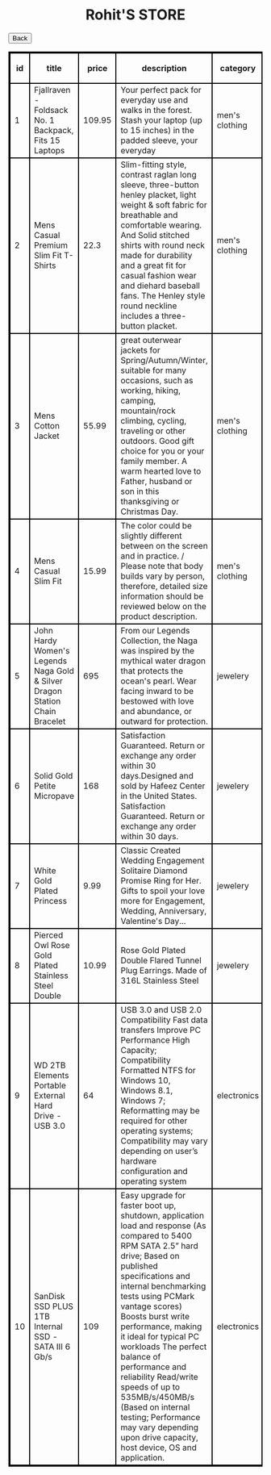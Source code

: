 <html>
<style>table,tr,td,th
{ border:2px solid black;
border-collapse:collapse;
}
</style>
<body>
<h1><center>Rohit'S STORE</center></h1>
<table>
<tr>
<th rowspan="2">id</th>
<th rowspan="2">title</th>
<th rowspan="2">price</th>
<th rowspan="2">description</th>
<th rowspan="2">category</th>
<th rowspan="2">image</th>
<th colspan="2">Rating</th>
</tr>
<tr>
<th>rate</th>
<th>count</th>
</tr>
<tr>
<td>1</td>
<td>Fjallraven - Foldsack No. 1 Backpack, Fits 15 Laptops</td>
<td>109.95</td>
<td>Your perfect pack for everyday use and walks in the forest. Stash your laptop (up to 15 inches) in the padded sleeve, your everyday</td>
<td>men's clothing</td>
<td><img src="https://fakestoreapi.com/img/81fPKd-2AYL._AC_SL1500_.jpg" width="100" height="100"></td>
<td>3.9</td>
<td>120</td>
<a href="./1 way of table.html"><button>Back</button></a>
</tr>
<tr>
<td>2</td>
<td>Mens Casual Premium Slim Fit T-Shirts</td>
<td>22.3</td>
<td>Slim-fitting style, contrast raglan long sleeve, three-button henley placket, light weight & soft fabric for breathable and comfortable wearing. And Solid stitched shirts with round neck made for durability and a great fit for casual fashion wear and diehard baseball fans. The Henley style round neckline includes a three-button placket.</td>
<td>men's clothing</td>
<td><img src="https://fakestoreapi.com/img/71-3HjGNDUL._AC_SY879._SX._UX._SY._UY_.jpg" width="100" height="100"></td>
<td>4.1</td>
<td>259</td>
</tr>
<tr>
<td>3</td>
<td>Mens Cotton Jacket</td>
<td>55.99</td>
<td>great outerwear jackets for Spring/Autumn/Winter, suitable for many occasions, such as working, hiking, camping, mountain/rock climbing, cycling, traveling or other outdoors. Good gift choice for you or your family member. A warm hearted love to Father, husband or son in this thanksgiving or Christmas Day.</td>
<td>men's clothing</td>
<td><img src="https://fakestoreapi.com/img/71li-ujtlUL._AC_UX679_.jpg"width="100" height="100"></td>
<td>4.7</td>
<td>500</td>
</tr>
<tr>
<td>4</td>
<td>Mens Casual Slim Fit</td>
<td>15.99</td>
<td>The color could be slightly different between on the screen and in practice. / Please note that body builds vary by person, therefore, detailed size information should be reviewed below on the product description.</td>
<td>men's clothing</td>
<td><img src="https://fakestoreapi.com/img/71YXzeOuslL._AC_UY879_.jpg"width="100" height="100"></td>
<td>2.1</td>
<td>400</td>
</tr>
<tr>
<td>5</td>
<td>John Hardy Women's Legends Naga Gold & Silver Dragon Station Chain Bracelet</td>
<td>695</td>
<td>From our Legends Collection, the Naga was inspired by the mythical water dragon that protects the ocean's pearl. Wear facing inward to be bestowed with love and abundance, or outward for protection.</td>
<td>jewelery</td>
<td><img src="https://fakestoreapi.com/img/71pWzhdJNwL._AC_UL640_QL65_ML3_.jpg"width="100" height="100"></td>
<td>4.6</td>
<td>400</td>
</tr>
<tr>
<td>6</td>
<td>Solid Gold Petite Micropave</td>
<td>168</td>
<td>Satisfaction Guaranteed. Return or exchange any order within 30 days.Designed and sold by Hafeez Center in the United States. Satisfaction Guaranteed. Return or exchange any order within 30 days.</td>
<td>jewelery</td>
<td><img src="https://fakestoreapi.com/img/61sbMiUnoGL._AC_UL640_QL65_ML3_.jpg"width="100" height="100"></td>
<td>3.9</td>
<td>70</td>
</tr>
<tr>
<td>7</td>
<td>White Gold Plated Princess</td>
<td>9.99</td>
<td>Classic Created Wedding Engagement Solitaire Diamond Promise Ring for Her. Gifts to spoil your love more for Engagement, Wedding, Anniversary, Valentine's Day...</td>
<td>jewelery</td>
<td><img src="https://fakestoreapi.com/img/71YAIFU48IL._AC_UL640_QL65_ML3_.jpg"width="100' height="100"></td>
<td>3</td>
<td>400</td>
</tr>
<tr>
<td>8</td>
<td>Pierced Owl Rose Gold Plated Stainless Steel Double</td>
<td>10.99</td>
<td>Rose Gold Plated Double Flared Tunnel Plug Earrings. Made of 316L Stainless Steel</td>
<td>jewelery</td>
<td><img src="https://fakestoreapi.com/img/51UDEzMJVpL._AC_UL640_QL65_ML3_.jpg"width="100" height="100"></td>
<td>1.9</td>
<td>100</td>
</tr>
<tr>
<td>9</td>
<td>WD 2TB Elements Portable External Hard Drive - USB 3.0</td>
<td>64</td>
<td>USB 3.0 and USB 2.0 Compatibility Fast data transfers Improve PC Performance High Capacity; Compatibility Formatted NTFS for Windows 10, Windows 8.1, Windows 7; Reformatting may be required for other operating systems; Compatibility may vary depending on user’s hardware configuration and operating system</td>
<td>electronics</td>
<td><img src="https://fakestoreapi.com/img/61IBBVJvSDL._AC_SY879_.jpg"width="100" height="100"></td>
<td>3.3</td>
<td>203</td>
</tr>
<tr>
<td>10</td>
<td>SanDisk SSD PLUS 1TB Internal SSD - SATA III 6 Gb/s</td>
<td>109</td>
<td>Easy upgrade for faster boot up, shutdown, application load and response (As compared to 5400 RPM SATA 2.5” hard drive; Based on published specifications and internal benchmarking tests using PCMark vantage scores) Boosts burst write performance, making it ideal for typical PC workloads The perfect balance of performance and reliability Read/write speeds of up to 535MB/s/450MB/s (Based on internal testing; Performance may vary depending upon drive capacity, host device, OS and application.</td>
<td>electronics</td>
<td><img src="https://fakestoreapi.com/img/61U7T1koQqL._AC_SX679_.jpg"width="100" height="100"></td>
<td>2.9</td>
<td>470</td>
</tr>
</table>
</body>
</html>
